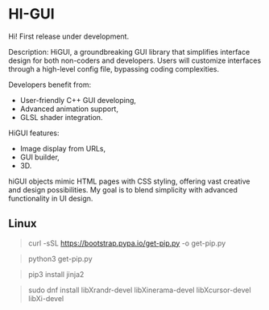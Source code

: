 # HI-GUI

Hi! First release under development.


Description:
HiGUI, a groundbreaking GUI library that simplifies interface design for both non-coders and developers. Users will customize interfaces through a high-level config file, bypassing coding complexities. 

Developers benefit from:
- User-friendly C++ GUI developing, 
- Advanced animation support,
- GLSL shader integration. 

HiGUI features:
- Image display from URLs, 
- GUI builder, 
- 3D.

hiGUI objects mimic HTML pages with CSS styling, offering vast creative and design possibilities. 
My goal is to blend simplicity with advanced functionality in UI design.

## Linux
> curl -sSL https://bootstrap.pypa.io/get-pip.py -o get-pip.py

> python3 get-pip.py

> pip3 install jinja2

> sudo dnf install libXrandr-devel libXinerama-devel libXcursor-devel libXi-devel
